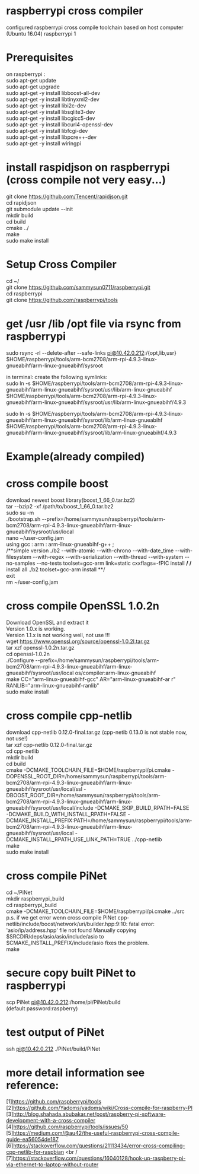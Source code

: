 # raspberrypi cross compiler
configured raspberrypi cross compile toolchain based on host computer (Ubuntu 16.04) raspberrypi 1 <br />

# Prerequisites <br />
on raspberrypi :  <br />
    sudo apt-get update <br />
    sudo apt-get upgrade <br />
    sudo apt-get -y install libboost-all-dev <br />
    sudo apt-get -y install libtinyxml2-dev  <br />
    sudo apt-get -y install libi2c-dev <br />
    sudo apt-get -y install libsqlite3-dev <br />
    sudo apt-get -y install libcgicc5-dev <br />
    sudo apt-get -y install libcurl4-openssl-dev <br /> 
    sudo apt-get -y install libfcgi-dev <br />
    sudo apt-get -y install libpcre++-dev <br />
    sudo apt-get -y install wiringpi <br />
# install raspidjson on raspberrypi (cross compile not very easy...)  
git clone https://github.com/Tencent/rapidjson.git <br />
cd rapidjson <br />
git submodule update --init <br />
mkdir build <br />
cd build <br />
cmake ../ <br />
make <br />
sudo make install <br />
	

# Setup Cross Compiler
cd ~/ <br />
git clone https://github.com/sammysun0711/raspberrypi.git <br />
cd raspberrypi <br />
git clone https://github.com/raspberrypi/tools <br />

# get /usr /lib /opt file via rsync from raspberrypi 
sudo rsync -rl --delete-after --safe-links pi@10.42.0.212:/{opt,lib,usr} $HOME/raspberrypi/tools/arm-bcm2708/arm-rpi-4.9.3-linux-gnueabihf/arm-linux-gnueabihf/sysroot <br />

in terminal: create the following symlinks: <br />
sudo ln -s $HOME/raspberrypi/tools/arm-bcm2708/arm-rpi-4.9.3-linux-gnueabihf/arm-linux-gnueabihf/sysroot/usr/lib/arm-linux-gnueabihf $HOME/raspberrypi/tools/arm-bcm2708/arm-rpi-4.9.3-linux-gnueabihf/arm-linux-gnueabihf/sysroot/usr/lib/arm-linux-gnueabihf/4.9.3 <br />

sudo ln -s $HOME/raspberrypi/tools/arm-bcm2708/arm-rpi-4.9.3-linux-gnueabihf/arm-linux-gnueabihf/sysroot/lib/arm-linux-gnueabihf $HOME/raspberrypi/tools/arm-bcm2708/arm-rpi-4.9.3-linux-gnueabihf/arm-linux-gnueabihf/sysroot/lib/arm-linux-gnueabihf/4.9.3 <br />
# Example(already compiled)
# cross compile boost
download newest boost library(boost_1_66_0.tar.bz2) <br />
tar --bzip2 -xf /path/to/boost_1_66_0.tar.bz2 <br />
sudo su -m <br />
./bootstrap.sh --prefix=/home/sammysun/raspberrypi/tools/arm-bcm2708/arm-rpi-4.9.3-linux-gnueabihf/arm-linux-gnueabihf/sysroot/usr/local <br />
nano ~/user-config.jam <br />
        using gcc : arm : arm-linux-gnueabihf-g++ ;  <br />
/**simple version
./b2 --with-atomic --with-chrono --with-date_time --with-filesystem --with-regex --with-serialization --with-thread --with-system --no-samples --no-tests toolset=gcc-arm link=static cxxflags=-fPIC install 
**/
/** install all 
./b2 toolset=gcc-arm install 
**/
<br />
exit <br />
rm ~/user-config.jam <br />

# cross compile OpenSSL 1.0.2n
Download OpenSSL and extract it <br />
    Version 1.0.x is working. <br />
    Version 1.1.x is not working well, not use !!!<br />
wget https://www.openssl.org/source/openssl-1.0.2l.tar.gz <br />
tar xzf openssl-1.0.2n.tar.gz <br />
cd openssl-1.0.2n <br />
./Configure --prefix=/home/sammysun/raspberrypi/tools/arm-bcm2708/arm-rpi-4.9.3-linux-gnueabihf/arm-linux-gnueabihf/sysroot/usr/local os/compiler:arm-linux-gnueabihf <br />
make CC="arm-linux-gnueabihf-gcc" AR="arm-linux-gnueabihf-ar r" RANLIB="arm-linux-gnueabihf-ranlib" <br />
sudo make install <br />

# cross compile cpp-netlib
download cpp-netlib 0.12.0-final.tar.gz (cpp-netib 0.13.0 is not stable now, not use!) <br />
tar xzf cpp-netlib 0.12.0-final.tar.gz <br />
cd cpp-netlib <br />
mkdir build <br />
cd build <br />
cmake -DCMAKE_TOOLCHAIN_FILE=$HOME/raspberrypi/pi.cmake -DOPENSSL_ROOT_DIR=/home/sammysun/raspberrypi/tools/arm-bcm2708/arm-rpi-4.9.3-linux-gnueabihf/arm-linux-gnueabihf/sysroot/usr/local/ssl -DBOOST_ROOT_DIR=/home/sammysun/raspberrypi/tools/arm-bcm2708/arm-rpi-4.9.3-linux-gnueabihf/arm-linux-gnueabihf/sysroot/usr/local/include -DCMAKE_SKIP_BUILD_RPATH=FALSE -DCMAKE_BUILD_WITH_INSTALL_RPATH=FALSE -DCMAKE_INSTALL_PREFIX:PATH=/home/sammysun/raspberrypi/tools/arm-bcm2708/arm-rpi-4.9.3-linux-gnueabihf/arm-linux-gnueabihf/sysroot/usr/local -DCMAKE_INSTALL_RPATH_USE_LINK_PATH=TRUE ../cpp-netlib <br />
make <br />
sudo make install <br />

# cross compile PiNet
cd ~/PiNet <br />
mkdir raspberrypi_build <br />
cd raspberrypi_build <br />
cmake -DCMAKE_TOOLCHAIN_FILE=$HOME/raspberrypi/pi.cmake  ../src  <br />
p.s. if we get error wenn cross compile PiNet cpp-netlib/include/boost/network/uri/builder.hpp:9:10: fatal error: 'asio/ip/address.hpp' file not found
Manually copying $SRCDIR/deps/asio/asio/include/asio to $CMAKE_INSTALL_PREFIX/include/asio fixes the problem. <br />
make <br />

# secure copy built PiNet to raspberrypi 
scp PiNet pi@10.42.0.212:/home/pi/PiNet/build <br />
(default password:raspberry)
# test output of PiNet
ssh pi@10.42.0.212 ./PiNet/build/PiNet <br />

# more detail information see reference:
[1]https://github.com/raspberrypi/tools <br />
[2]https://github.com/Yadoms/yadoms/wiki/Cross-compile-for-raspberry-PI <br />
[3]http://blog.shahada.abubakar.net/post/raspberry-pi-software-development-with-a-cross-compiler 
[4]https://github.com/raspberrypi/tools/issues/50<br />
[5]https://medium.com/@au42/the-useful-raspberrypi-cross-compile-guide-ea56054de187 <br />
[6]https://stackoverflow.com/questions/21113434/error-cross-compiling-cpp-netlib-for-raspbian <br /
[7]https://stackoverflow.com/questions/16040128/hook-up-raspberry-pi-via-ethernet-to-laptop-without-router
